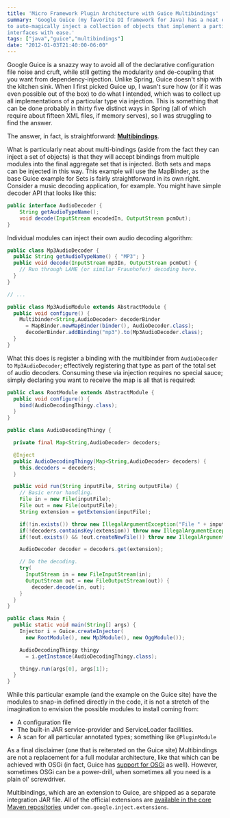 ```yaml
---
title: 'Micro Framework Plugin Architecture with Guice Multibindings'
summary: 'Google Guice (my favorite DI framework for Java) has a neat extension called "Multibindings" that allows you
to auto-magically inject a collection of objects that implement a particular interface. This allows you to model SPI-style
interfaces with ease.'
tags: ["java","guice","multibindings"]
date: "2012-01-03T21:40:00-06:00"
---
```


Google Guice is a snazzy way to avoid all of the declarative configuration file noise and cruft, while still getting
the modularity and de-coupling that you want from dependency-injection. Unlike Spring, Guice doesn't ship with the
kitchen sink. When I first picked Guice up, I wasn't sure how (or if it was even possible out of the box) to do what
I intended, which was to collect up all implementations of a particular type via injection. This is something that
can be done probably in thirty five distinct ways in Spring (all of which require about fifteen XML files, if memory
serves), so I was struggling to find the answer.

The answer, in fact, is straightforward: **[Multibindings](http://code.google.com/p/google-guice/wiki/Multibindings)**.

What is particularly neat about multi-bindings (aside from the fact they can inject a set of objects) is that they
will accept bindings from multiple modules into the final aggregate set that is injected. Both sets and maps can be injected in this way.
This example will use the MapBinder, as the base Guice example for Sets is fairly straightforward in its own right.
Consider a music decoding application, for example. You might have simple decoder API that looks like this:

```java
public interface AudioDecoder {
    String getAudioTypeName();
    void decode(InputStream encodedIn, OutputStream pcmOut);
}
```

Individual modules can inject their own audio decoding algorithm:

```java
public class Mp3AudioDecoder {
  public String getAudioTypeName() { "MP3"; }
  public void decode(InputStream mp3In, OutputStream pcmOut) {
    // Run through LAME (or similar Fraunhofer) decoding here.
  }
}

// ...

public class Mp3AudioModule extends AbstractModule {
  public void configure() {
    Multibinder<String,AudioDecoder> decoderBinder
      = MapBinder.newMapBinder(binder(), AudioDecoder.class);
      decoderBinder.addBinding("mp3").to(Mp3AudioDecoder.class);
  }
}
```

What this does is register a binding with the multibinder from `AudioDecoder` to `Mp3AudioDecoder`;
effectively registering that type as part of the total set of audio decoders. Consuming these via injection requires no special
sauce; simply declaring you want to receive the map is all that is required:

```java
public class RootModule extends AbstractModule {
  public void configure() {
    bind(AudioDecodingThingy.class);
  }
}

public class AudioDecodingThingy {

  private final Map<String,AudioDecoder> decoders;

  @Inject
  public AudioDecodingThingy(Map<String,AudioDecoder> decoders) {
    this.decoders = decoders;
  }

  public void run(String inputFile, String outputFile) {
    // Basic error handling.
    File in = new File(inputFile);
    File out = new File(outputFile);
    String extension = getExtension(inputFile);

    if(!in.exists()) throw new IllegalArgumentException("File " + inputFile + " not found.");
    if(!decoders.containsKey(extension)) throw new IllegalArgumentException("No decoder found for extension: " + extension);
    if(!out.exists() && !out.createNewFile()) throw new IllegalArgumentException("Unable to create output file: " + outputFile);

    AudioDecoder decoder = decoders.get(extension);

    // Do the decoding.
    try(
      InputStream in = new FileInputStream(in);
      OutputStream out = new FileOutputStream(out)) {
        decoder.decode(in, out);
    }
  }
}

public class Main {
  public static void main(String[] args) {
    Injector i = Guice.createInjector(
      new RootModule(), new Mp3Module(), new OggModule());

    AudioDecodingThingy thingy
      = i.getInstance(AudioDecodingThingy.class);

    thingy.run(args[0], args[1]);
  }
}
```

While this particular example (and the example on the Guice site) have the modules to snap-in defined directly in the code,
it is not a stretch of the imagination to envision the possible modules to install coming from:

* A configuration file
* The built-in JAR service-provider and ServiceLoader facilities.
* A scan for all particular annotated types; something like `@PluginModule`

As a final disclaimer (one that is reiterated on the Guice site) Multibindings are not a replacement for a full
modular architecture, like that which can be achieved with OSGi (in fact, Guice has
[support for OSGi](http://code.google.com/p/google-guice/wiki/OSGi) as well). However, sometimes
OSGi can be a power-drill, when sometimes all you need is a plain ol' screwdriver.

Multibindings, which are an extension to Guice, are shipped as a separate integration JAR file. All of the official
extensions are [available in the core Maven repositories](http://mvnrepository.com/artifact/com.google.inject.extensions) under `com.google.inject.extensions`.
